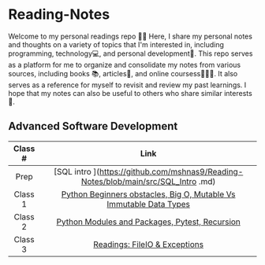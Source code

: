 # Reading-Notes
Welcome to my personal readings repo 🐱‍👤 Here, I share my personal notes and thoughts on a variety of topics that I'm interested in, including programming, technology💻, and personal development🚀. This repo serves as a platform for me to organize and consolidate my notes from various sources, including books 📚, articles📃, and online coursess👨🏻‍💻. It also serves as a reference for myself to revisit and review my past learnings. I hope that my notes can also be useful to others who share similar interests🤟. 
## Advanced Software Development
| Class # | Link |
|:-------:|:----:|
| Prep |[SQL intro ](https://github.com/mshnas9/Reading-Notes/blob/main/src/SQL_Intro .md)|
| Class 1 |[Python Beginners obstacles, Big O, Mutable Vs Immutable Data Types ](https://github.com/mshnas9/Reading-Notes/blob/main/src/Class1.md)|
| Class 2 |[Python Modules and Packages, Pytest, Recursion](https://github.com/mshnas9/Reading-Notes/blob/main/src/Class2.md)|
| Class 3 |[Readings: FileIO & Exceptions](https://github.com/mshnas9/Reading-Notes/blob/main/src/Class3.md)|
 